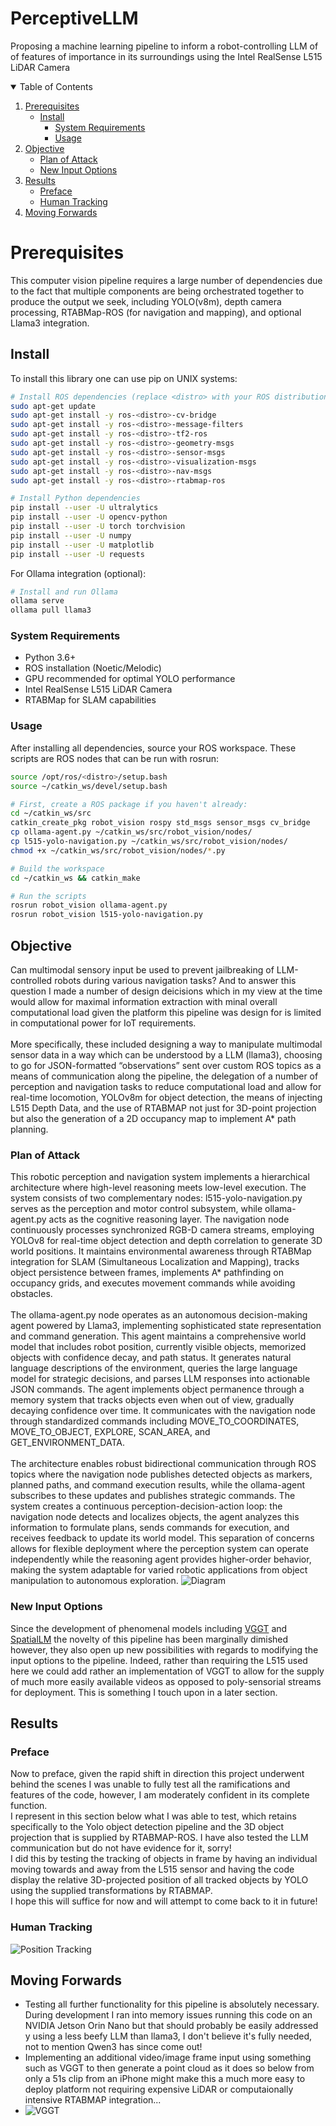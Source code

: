 # PerceptiveLLM
Proposing a machine learning pipeline to inform a robot-controlling LLM of of features of importance in its surroundings using the Intel RealSense L515 LiDAR Camera

<details open="open">
  <summary>Table of Contents</summary>
  <ol>
    <li>
      <a href="#prerequisites">Prerequisites</a>
      <ul>
        <li>
          <a href="#install">Install</a>
          <ul>
            <li><a href="#system-requirements">System Requirements</a></li>
            <li><a href="#usage">Usage</a></li>
          </ul>
        </li>
      </ul>
    </li>
    <li>
      <a href="#objective">Objective</a>
      <ul>
        <li><a href="#plan-of-attack">Plan of Attack</a></li>
      </ul>
      <ul>
        <li><a href="#new-input-options">New Input Options</a></li>
      </ul>
    </li>
    <li>
      <a href="#results">Results</a>
      <ul>
        <li><a href="#preface">Preface</a></li>
      </ul>
      <ul>
        <li><a href="#human-tracking">Human Tracking</a></li>
      </ul>
    </li>
    <li><a href="#moving-forwards">Moving Forwards</a></li>
  </ol>
</details>

# Prerequisites

This computer vision pipeline requires a large number of dependencies due to the fact that multiple components are being orchestrated together to produce the output we seek, including YOLO(v8m), depth camera processing, RTABMap-ROS (for navigation and mapping), and optional Llama3 integration.

## Install 

To install this library one can use pip on UNIX systems:

```bash
# Install ROS dependencies (replace <distro> with your ROS distribution)
sudo apt-get update
sudo apt-get install -y ros-<distro>-cv-bridge
sudo apt-get install -y ros-<distro>-message-filters
sudo apt-get install -y ros-<distro>-tf2-ros
sudo apt-get install -y ros-<distro>-geometry-msgs
sudo apt-get install -y ros-<distro>-sensor-msgs
sudo apt-get install -y ros-<distro>-visualization-msgs
sudo apt-get install -y ros-<distro>-nav-msgs
sudo apt-get install -y ros-<distro>-rtabmap-ros

# Install Python dependencies
pip install --user -U ultralytics
pip install --user -U opencv-python
pip install --user -U torch torchvision
pip install --user -U numpy
pip install --user -U matplotlib
pip install --user -U requests
```
For Ollama integration (optional):
```bash
# Install and run Ollama
ollama serve
ollama pull llama3
```

### System Requirements

- Python 3.6+
- ROS installation (Noetic/Melodic)
- GPU recommended for optimal YOLO performance
- Intel RealSense L515 LiDAR Camera
- RTABMap for SLAM capabilities

###  Usage

After installing all dependencies, source your ROS workspace. These scripts are ROS nodes that can be run with rosrun:

```bash
source /opt/ros/<distro>/setup.bash
source ~/catkin_ws/devel/setup.bash

# First, create a ROS package if you haven't already:
cd ~/catkin_ws/src
catkin_create_pkg robot_vision rospy std_msgs sensor_msgs cv_bridge
cp ollama-agent.py ~/catkin_ws/src/robot_vision/nodes/
cp l515-yolo-navigation.py ~/catkin_ws/src/robot_vision/nodes/
chmod +x ~/catkin_ws/src/robot_vision/nodes/*.py

# Build the workspace
cd ~/catkin_ws && catkin_make

# Run the scripts
rosrun robot_vision ollama-agent.py
rosrun robot_vision l515-yolo-navigation.py
```
## Objective
Can multimodal sensory input be used to prevent jailbreaking of LLM-controlled robots during various navigation tasks? And to answer this question I made a number of design deicisions which in my view at the time would allow for maximal information extraction with minal overall computational load given the platform this pipeline was design for is limited in computational power for IoT requirements. 
 <br />
  <br />
More specifically, these included designing a way to manipulate multimodal sensor data in a way which can be understood by a LLM (llama3), choosing to go for JSON-formatted “observations” sent over custom ROS topics as a means of communication along the pipeline, the delegation of a number of perception and navigation tasks to reduce computational load and allow for real-time locomotion, YOLOv8m for object detection, the means of injecting L515 Depth Data, and the use of RTABMAP not just for 3D-point projection but also the generation of a 2D occupancy map to implement A* path planning.

### Plan of Attack
This robotic perception and navigation system implements a hierarchical architecture where high-level reasoning meets low-level execution. The system consists of two complementary nodes: l515-yolo-navigation.py serves as the perception and motor control subsystem, while ollama-agent.py acts as the cognitive reasoning layer. The navigation node continuously processes synchronized RGB-D camera streams, employing YOLOv8 for real-time object detection and depth correlation to generate 3D world positions. It maintains environmental awareness through RTABMap integration for SLAM (Simultaneous Localization and Mapping), tracks object persistence between frames, implements A* pathfinding on occupancy grids, and executes movement commands while avoiding obstacles.
 <br />
 <br />
The ollama-agent.py node operates as an autonomous decision-making agent powered by Llama3, implementing sophisticated state representation and command generation. This agent maintains a comprehensive world model that includes robot position, currently visible objects, memorized objects with confidence decay, and path status. It generates natural language descriptions of the environment, queries the large language model for strategic decisions, and parses LLM responses into actionable JSON commands. The agent implements object permanence through a memory system that tracks objects even when out of view, gradually decaying confidence over time. It communicates with the navigation node through standardized commands including MOVE_TO_COORDINATES, MOVE_TO_OBJECT, EXPLORE, SCAN_AREA, and GET_ENVIRONMENT_DATA.
 <br />
 <br />
The architecture enables robust bidirectional communication through ROS topics where the navigation node publishes detected objects as markers, planned paths, and command execution results, while the ollama-agent subscribes to these updates and publishes strategic commands. The system creates a continuous perception-decision-action loop: the navigation node detects and localizes objects, the agent analyzes this information to formulate plans, sends commands for execution, and receives feedback to update its world model. This separation of concerns allows for flexible deployment where the perception system can operate independently while the reasoning agent provides higher-order behavior, making the system adaptable for varied robotic applications from object manipulation to autonomous exploration.
![Diagram](diagram.png)

### New Input Options
Since the development of phenomenal models including [VGGT](https://github.com/facebookresearch/vggt) and [SpatialLM](https://github.com/manycore-research/SpatialLM) the novelty of this pipeline has been marginally dimished however, they also open up new possibilities with regards to modifying the input options to the pipeline. Indeed, rather than requiring the L515 used here we could add rather an implementation of VGGT to allow for the supply of much more easily available videos as opposed to poly-sensorial streams for deployment. This is something I touch upon in a later section.
## Results
### Preface
Now to preface, given the rapid shift in direction this project underwent behind the scenes I was unable to fully test all the ramifications and features of the code, however, I am moderately confident in its complete function.
 <br />
I represent in this section below what I was able to test, which retains specifically to the Yolo object detection pipeline and the 3D object projection that is supplied by RTABMAP-ROS. I have also tested the LLM communication but do not have evidence for it, sorry!
 <br />
I did this by testing the tracking of objects in frame by having an individual moving towards and away from the L515 sensor and having the code display the relative 3D-projected position of all tracked objects by YOLO using the supplied transformations by RTABMAP.
 <br />
I hope this will suffice for now and will attempt to come back to it in future!
### Human Tracking
![Position Tracking](tracking.png)
## Moving Forwards

* Testing all further functionality for this pipeline is absolutely necessary. During development I ran into memory issues running this code on an NVIDIA Jetson Orin Nano but that should probably be easily addressed y using a less beefy LLM than llama3, I don't believe it's fully needed, not to mention Qwen3 has since come out!
* Implementing an additional video/image frame input using something such as VGGT to then generate a point cloud as it does so below from only a 51s clip from an iPhone might make this a much more easy to deploy platform not requiring expensive LiDAR or computaionally intensive RTABMAP integration...
* ![VGGT](vggt.png)
